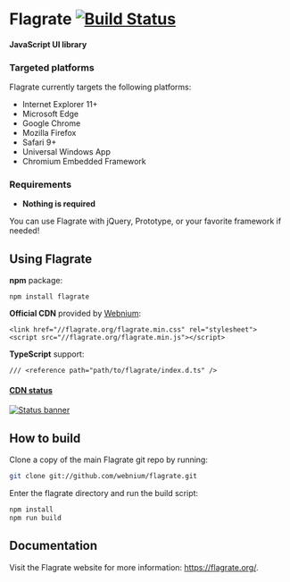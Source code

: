 Flagrate [![Build Status](https://circleci.com/gh/webnium/flagrate/tree/master.png?circle-token=1e62d579c1775441e9f8a70ecf02ac3255b80a5e)](#)
========

#### JavaScript UI library ####

### Targeted platforms ###

Flagrate currently targets the following platforms:

* Internet Explorer 11+
* Microsoft Edge
* Google Chrome
* Mozilla Firefox
* Safari 9+
* Universal Windows App
* Chromium Embedded Framework

### Requirements ###

* **Nothing is required**

You can use Flagrate with jQuery, Prototype, or your favorite framework if needed!

Using Flagrate
--------------

**npm** package:

    npm install flagrate

**Official CDN** provided by [Webnium](https://webnium.co.jp/):

    <link href="//flagrate.org/flagrate.min.css" rel="stylesheet">
    <script src="//flagrate.org/flagrate.min.js"></script>

**TypeScript** support:

    /// <reference path="path/to/flagrate/index.d.ts" />

#### [CDN status](http://stats.pingdom.com/z2isnrsvidf5/874134)
[![Status banner](https://share.pingdom.com/banners/36f90d37)](http://stats.pingdom.com/z2isnrsvidf5/874134)

How to build
------------

Clone a copy of the main Flagrate git repo by running:

```bash
git clone git://github.com/webnium/flagrate.git
```

Enter the flagrate directory and run the build script:
```bash
npm install
npm run build
```

Documentation
-------------

Visit the Flagrate website for more information: <https://flagrate.org/>.